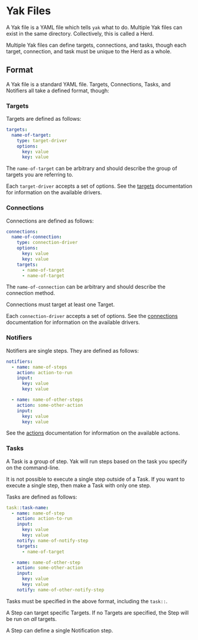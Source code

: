 Yak Files
=========

A Yak file is a YAML file which tells `yak` what to do. Multiple
Yak files can exist in the same directory. Collectively, this is
called a Herd.

Multiple Yak files can define targets, connections, and tasks,
though each target, connection, and task must be unique to
the Herd as a whole.

Format
------

A Yak file is a standard YAML file. Targets, Connections, Tasks,
and Notifiers all take a defined format, though:

### Targets

Targets are defined as follows:

```yaml
targets:
  name-of-target:
    type: target-driver
    options:
      key: value
      key: value
```

The `name-of-target` can be arbitrary and should describe the group
of targets you are referring to.

Each `target-driver` accepts a set of options. See the
[targets](targets.md) documentation for information on the available
drivers.

### Connections

Connections are defined as follows:

```yaml
connections:
  name-of-connection:
    type: connection-driver
    options:
      key: value
      key: value
    targets:
      - name-of-target
      - name-of-target
```

The `name-of-connection` can be arbitrary and should describe the
connection method.

Connections must target at least one Target.

Each `connection-driver` accepts a set of options. See the
[connections](connections.md) documentation for information on the
available drivers.

### Notifiers

Notifiers are single steps. They are defined as follows:

```yaml
notifiers:
  - name: name-of-steps
    action: action-to-run
    input:
      key: value
      key: value

  - name: name-of-other-steps
    action: some-other-action
    input:
      key: value
      key: value
```

See the [actions](actions.md) documentation for information on the
available actions.

### Tasks

A Task is a group of step. Yak will run steps based on
the task you specify on the command-line.

It is not possible to execute a single step outside of a Task.
If you want to execute a single step, then make a Task with
only one step.

Tasks are defined as follows:

```yaml
task::task-name:
  - name: name-of-step
    action: action-to-run
    input:
      key: value
      key: value
    notify: name-of-notify-step
    targets:
      - name-of-target

  - name: name-of-other-step
    action: some-other-action
    input:
      key: value
      key: value
    notify: name-of-other-notify-step
```

Tasks must be specified in the above format, including
the `task::`.

A Step can target specific Targets. If no Targets are specified,
the Step will be run on *all* targets.

A Step can define a single Notification step.
